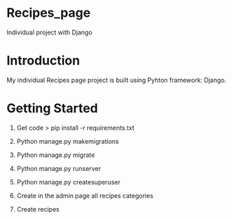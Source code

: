 # Recipes_page
Individual project with Django


# Introduction

My individual Recipes page project is built using Pyhton framework: Django. 



# Getting Started

1. Get code > pip install -r requirements.txt

2. Python manage.py makemigrations

3. Python manage.py migrate

4. Python manage.py runserver

5. Python manage.py createsuperuser

6. Create in the admin page all recipes categories

7. Create recipes
